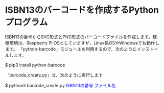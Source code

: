 # ISBN13のバーコードを作成するPythonプログラム
ISBN13の番号からSVG形式とPNG形式のバーコードファイルを作成します。稼働環境は、Raspberry Pi OSとしていますが、Linux系OSやWindowsでも動作します。
「python-barcode」モジュールを利用するので、次のようにインストールします。

$ pip3 install python-barcode

「barcode_create.py」は、次のように実行します

$ python3 barcode_create.py <span style="color: blue; ">ISBN13の番号</span> <span style="color: blue; ">ファイル名</span>

